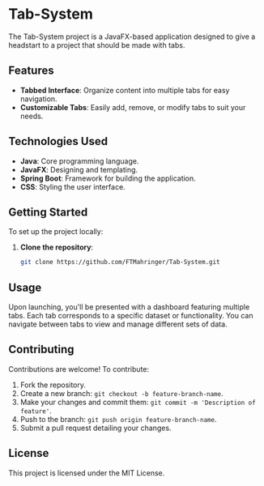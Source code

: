 # Tab-System

The Tab-System project is a JavaFX-based application designed to give a headstart to a project that should be made with tabs.

## Features

- **Tabbed Interface**: Organize content into multiple tabs for easy navigation.
- **Customizable Tabs**: Easily add, remove, or modify tabs to suit your needs.

## Technologies Used

- **Java**: Core programming language.
- **JavaFX**: Designing and templating.
- **Spring Boot**: Framework for building the application.
- **CSS**: Styling the user interface.

## Getting Started

To set up the project locally:

1. **Clone the repository**:
    ```bash
   git clone https://github.com/FTMahringer/Tab-System.git
   ```

## Usage

Upon launching, you'll be presented with a dashboard featuring multiple tabs. Each tab corresponds to a specific dataset or functionality. You can navigate between tabs to view and manage different sets of data.

## Contributing

Contributions are welcome! To contribute:

1. Fork the repository.
2. Create a new branch: `git checkout -b feature-branch-name`.
3. Make your changes and commit them: `git commit -m 'Description of feature'`.
4. Push to the branch: `git push origin feature-branch-name`.
5. Submit a pull request detailing your changes.

## License

This project is licensed under the MIT License.
